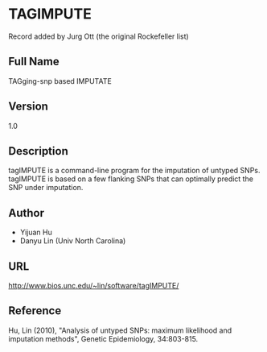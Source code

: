 # TAGIMPUTE
Record added by Jurg Ott (the original Rockefeller list)

## Full Name
TAGging-snp based IMPUTATE

## Version
1.0

## Description
tagIMPUTE is a command-line program for the imputation of untyped SNPs. tagIMPUTE is based on a few flanking SNPs that can optimally predict the SNP under imputation.

## Author
* Yijuan Hu
* Danyu Lin (Univ North Carolina)

## URL
http://www.bios.unc.edu/~lin/software/tagIMPUTE/

## Reference
Hu, Lin (2010), "Analysis of untyped SNPs: maximum likelihood and imputation methods", Genetic Epidemiology, 34:803-815.